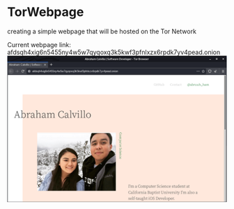 # TorWebpage
creating a simple webpage that will be hosted on the Tor Network

Current webpage link: afdsqh4xig6n5455ny4w5w7qyqoxq3k5kwf3pfnlxzx6rpdk7yv4pead.onion
![Webpage Image](tor.png)
